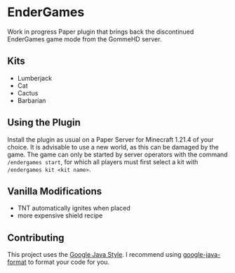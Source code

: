 # EnderGames

Work in progress Paper plugin that brings back the discontinued EnderGames game mode from the GommeHD server.

## Kits

- Lumberjack
- Cat
- Cactus
- Barbarian

## Using the Plugin

Install the plugin as usual on a Paper Server for Minecraft 1.21.4 of your choice. It is advisable to use a new world,
as this can be damaged by the game.
The game can only be started by server operators with the command `/endergames start`, for which all players must first
select a kit with `/endergames kit <kit name>`.

## Vanilla Modifications

- TNT automatically ignites when placed
- more expensive shield recipe

## Contributing

This project uses the [Google Java Style](https://google.github.io/styleguide/javaguide.html).
I recommend using [google-java-format](https://github.com/google/google-java-format) to format your code for you.
